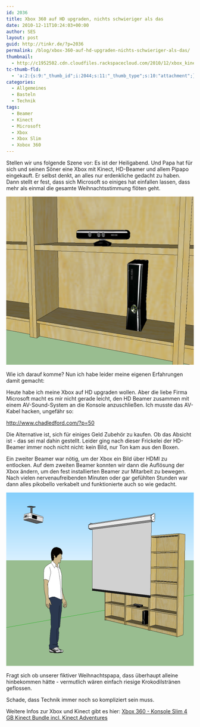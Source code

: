 ```yaml
---
id: 2036
title: Xbox 360 auf HD upgraden, nichts schwieriger als das
date: 2010-12-11T10:24:03+00:00
author: SES
layout: post
guid: http://tinkr.de/?p=2036
permalink: /blog/xbox-360-auf-hd-upgraden-nichts-schwieriger-als-das/
thumbnail:
  - http://c1952502.cdn.cloudfiles.rackspacecloud.com/2010/12/xbox_kinect_sml.png
tc-thumb-fld:
  - 'a:2:{s:9:"_thumb_id";i:2044;s:11:"_thumb_type";s:10:"attachment";}'
categories:
  - Allgemeines
  - Basteln
  - Technik
tags:
  - Beamer
  - Kinect
  - Microsoft
  - Xbox
  - Xbox Slim
  - Xobox 360
---
```

Stellen wir uns folgende Szene vor: Es ist der Heiligabend. Und Papa hat für sich und seinen Söner eine Xbox mit Kinect, HD-Beamer und allem Pipapo eingekauft. Er selbst denkt, an alles nur erdenkliche gedacht zu haben. Dann stellt er fest, dass sich Microsoft so einiges hat einfallen lassen, dass mehr als einmal die gesamte Weihnachtsstimmung flöten geht.

<img loading="lazy" src="/assets/2010/12/xbox_kinect.png" alt="" title="Xbox 360 slim mit Kinect Sensor" width="606" height="450" class="aligncenter size-full wp-image-2042" />

Wie ich darauf komme? Nun ich habe leider meine eigenen Erfahrungen damit gemacht:

Heute habe ich meine Xbox auf HD upgraden wollen. Aber die liebe Firma Microsoft macht es mir nicht gerade leicht, den HD Beamer zusammen mit einem AV-Sound-System an die Konsole anzuschließen. Ich musste das AV-Kabel hacken, ungefähr so:

http://www.chadledford.com/?p=50

Die Alternative ist, sich für einiges Geld Zubehör zu kaufen. Ob das Absicht ist - das sei mal dahin gestellt.
Leider ging nach dieser Frickelei der HD-Beamer immer noch nicht nicht: kein Bild, nur Ton kam aus den Boxen.

Ein zweiter Beamer war nötig, um der Xbox ein Bild über HDMI zu entlocken. Auf dem zweiten Beamer konnten wir dann die Auflösung der Xbox ändern, um den fest installierten Beamer zur Mitarbeit zu bewegen. Nach vielen nervenaufreibenden Minuten oder gar gefühlten Stunden war dann alles pikobello verkabelt und funktionierte auch so wie gedacht.

<img loading="lazy" src="/assets/2010/12/xbox_kinect_beamer.png" alt="" title="komplett aufgebautes System mit HD Beamer, Leinwand und Xbox mit Kinect" width="606" height="464" class="aligncenter size-full wp-image-2043" />

Fragt sich ob unserer fiktiver Weihnachtspapa, dass überhaupt alleine hinbekommen hätte - vermutlich wären einfach riesige Krokodilstränen geflossen.

Schade, dass Technik immer noch so kompliziert sein muss.

Weitere Infos zur Xbox und Kinect gibt es hier: [Xbox 360 - Konsole Slim 4 GB Kinect Bundle incl. Kinect Adventures](http://www.amazon.de/gp/product/B003WUXT9E?ie=UTF8&tag=zipfeblog-21&linkCode=as2&camp=1638&creative=19454&creativeASIN=B003WUXT9E)<img loading="lazy" src="http://www.assoc-amazon.de/e/ir?t=zipfeblog-21&#038;l=as2&#038;o=3&#038;a=B003WUXT9E" width="1" height="1" border="0" alt="" style="border:none !important; margin:0px !important;" />

